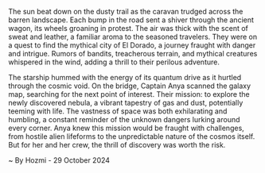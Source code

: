 
The sun beat down on the dusty trail as the caravan trudged across the barren landscape. Each bump in the road sent a shiver through the ancient wagon, its wheels groaning in protest. The air was thick with the scent of sweat and leather, a familiar aroma to the seasoned travelers. They were on a quest to find the mythical city of El Dorado, a journey fraught with danger and intrigue. Rumors of bandits, treacherous terrain, and mythical creatures whispered in the wind, adding a thrill to their perilous adventure.

The starship hummed with the energy of its quantum drive as it hurtled through the cosmic void. On the bridge, Captain Anya scanned the galaxy map, searching for the next point of interest. Their mission: to explore the newly discovered nebula, a vibrant tapestry of gas and dust, potentially teeming with life. The vastness of space was both exhilarating and humbling, a constant reminder of the unknown dangers lurking around every corner. Anya knew this mission would be fraught with challenges, from hostile alien lifeforms to the unpredictable nature of the cosmos itself. But for her and her crew, the thrill of discovery was worth the risk. 

~ By Hozmi - 29 October 2024
